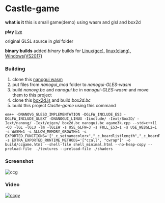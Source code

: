 # Castle-game
**what is it** this is small game(demo) using wasm and glsl and box2d

**play** [live](https://danilw.github.io/Castle-game/ccgame.html)

original GLSL source in *glsl* folder

**binary builds** added *binary* builds for [Linux(gcc)](https://danilw.github.io/Castle-game/bin/gcc.zip), [linux(clang)](https://danilw.github.io/Castle-game/bin/llvm.zip), [Windows(VS2017)](https://danilw.github.io/Castle-game/bin/VS2017.zip)

### Building

1. clone this [nanogui wasm](https://github.com/danilw/nanogui-GLES-wasm)
2. put files from *nanogui_mod* folder to *nanogui-GLES-wasm* 
3. build *nanovg.bc* and *nanogui.bc* in *nanogui-GLES-wasm* and move them to this project
4. clone this [box2d.js](https://github.com/kripken/box2d.js) and build *box2d.bc*
5. build this project *Castle-game* using this command
```
em++ -DNANOVG_GLES3_IMPLEMENTATION -DGLFW_INCLUDE_ES3 -DGLFW_INCLUDE_GLEXT -DNANOGUI_LINUX -Iinclude/ -Iext/Box2D/ -Iext/nanovg/ -Iext/eigen/ box2d.bc nanogui.bc agame3k.cpp --std=c++11 -O3 -lGL -lGLU -lm -lGLEW -s USE_GLFW=3 -s FULL_ES3=1 -s USE_WEBGL2=1 -s WASM=1 -s ALLOW_MEMORY_GROWTH=1 -s EXPORTED_FUNCTIONS='["_c_setnamecolorx","_c_boardlistlength","_c_boardlist","_main"]' -s EXTRA_EXPORTED_RUNTIME_METHODS='["ccall", "cwrap"]' -o build/ccgame.html --shell-file shell_minimal.html --no-heap-copy --preload-file  ./textures --preload-file ./shaders

```

### Screenshot
![ccg](https://danilw.github.io/Castle-game/ccg.png)
### Video
[![ccgv](https://danilw.github.io/Castle-game/yt.png)](https://youtu.be/lNXTFvTDOAo)
